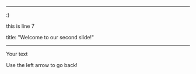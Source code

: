 

---

:)

this is line 7

title: "Welcome to our second slide!"
	
---
	
Your text

Use the left arrow to go back!
